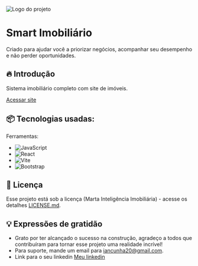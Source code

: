 ![Logo do projeto](https://www.smartimobiliario.com.br/assets/logoSmart.5933318d.svg)

# Smart Imobiliário
Criado para ajudar você a priorizar negócios, acompanhar seu desempenho e não perder oportunidades.

## 🔥 Introdução
Sistema imobiliário completo com site de imóveis.

[Acessar site](https://www.smartimobiliario.com.br/)

## 📦 Tecnologias usadas:

Ferramentas:
* ![JavaScript](https://img.shields.io/badge/javascript-%23323330.svg?style=for-the-badge&logo=javascript&logoColor=%23F7DF1E)
* ![React](https://img.shields.io/badge/react-%2320232a.svg?style=for-the-badge&logo=react&logoColor=%2361DAFB)
* ![Vite](https://img.shields.io/badge/vite-%23646CFF.svg?style=for-the-badge&logo=vite&logoColor=white)
* ![Bootstrap](https://img.shields.io/badge/bootstrap-%238511FA.svg?style=for-the-badge&logo=bootstrap&logoColor=white)

## 📄 Licença

Esse projeto está sob a licença (Marta Inteligência Imobiliária) - acesse os detalhes [LICENSE.md](https://deixacommarta.com.br/privacidade.php).

## 💡 Expressões de gratidão

* Grato por ter alcançado o sucesso na construção, agradeço a todos que contribuíram para tornar esse projeto uma realidade incrível!
* Para suporte, mande um email para iancunha20@gmail.com.
* Link para o seu linkedin [Meu linkedin](https://www.linkedin.com/in/iancunha/)
